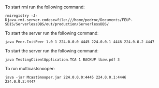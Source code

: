To start rmi run the following command:
```
rmiregistry -J-Djava.rmi.server.codese=file:///home/pedroc/Documents/FEUP-SDIS/ServerlessDBS/out/production/ServerlessDBS/
```
To start the server run the following command:
```
java Peer.InitPeer 1.0 1 224.0.0.0 4445 224.0.0.1 4446 224.0.0.2 4447
```
To start the server run the following command:
```
java TestingClientApplication.TCA 1 BACKUP lbaw.pdf 3
```

To run multicastsnooper:
```
java -jar McastSnooper.jar 224.0.0.0:4445 224.0.0.1:4446 224.0.0.2:4447
```

		
